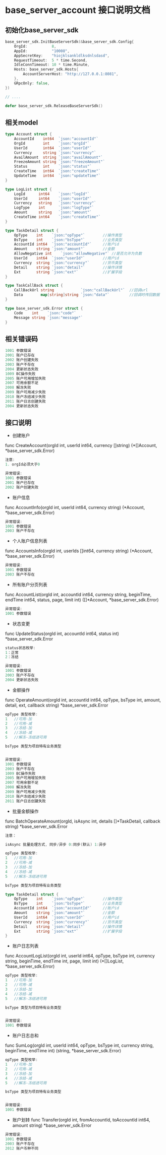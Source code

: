 # base_server_account 接口说明文档

## 初始化base_server_sdk
```go
base_server_sdk.InitBaseServerSdk(&base_server_sdk.Config{
    OrgId:           8,
    AppId:           "10008",
    AppSecretKey:    "hiojklsankldlksdnlsdasd",
    RequestTimeout:  5 * time.Second,
    IdleConnTimeout: 10 * time.Minute,
    Hosts: base_server_sdk.Hosts{
        AccountServerHost: "http://127.0.0.1:8081",
    },
    GRpcOnly: false,
})

// ....

defer base_server_sdk.ReleaseBaseServerSdk()
```

## 相关model
```go
type Account struct {
	AccountId    int64  `json:"accountId"`
	OrgId        int    `json:"orgId"`
	UserId       int64  `json:"userId"`
	Currency     string `json:"currency"`
	AvailAmount  string `json:"availAmount"`
	FreezeAmount string `json:"freezeAmount"`
	Status       int    `json:"status"`
	CreateTime   int64  `json:"createTime"`
	UpdateTime   int64  `json:"updateTime"`
}

type LogList struct {
	LogId      int64	`json:"logId"`
	UserId     int64	`json:"userId"`
	Currency   string	`json:"currency"`
	LogType    int		`json:"logType"`
	Amount     string	`json:"amount"`
	CreateTime int64	`json:"createTime"`
}

type TaskDetail struct {
	OpType    int    `json:"opType"`        //操作类型
	BsType    int    `json:"bsType"`        //业务类型
	AccountId int64  `json:"accountId"`     //账户id
	Amount 	  string `json:"amount"`        //金额
    AllowNegative int    `json:"allowNegative"` //是否允许为负数
	UserId    int64  `json:"userId"`        //用户id
	Currency  string `json:"currency"`      //货币类型
	Detail    string `json:"detail"`        //操作详情
	Ext       string `json:"ext"`           //扩展字段
}

type TaskCallBack struct {
	CallBackUrl string            `json:"callBackUrl"`  //回调url
	Data        map[string]string `json:"data"`         //回调时传回数据
}

type base_server_sdk.Error struct {
	Code    int    `json:"code"`
	Message string `json:"message"`
}
```

## 相关错误码
```go
1001 参数错误
2001 账户已存在
2002 账户创建失败
2003 账户不存在
2004 更新状态失败
1009 BC操作失败
2005 账户可用增加失败
2007 可用余额不足
2008 解冻失败
2009 账户可用减少失败
2010 账户冻结减少失败
2011 账户日志创建失败
2004 更新状态失败
```

## 接口说明

- 创建账户

func CreateAccount(orgId int, userId int64, currency []string) (*[]Account, *base_server_sdk.Error)

```go
注意:
1. orgId必须大于0

异常错误:
1001 参数错误
2001 账户已存在
2002 账户创建失败
```

- 账户信息

func AccountInfo(orgId int, userId int64, currency string) (*Account, *base_server_sdk.Error)

```go
异常错误:
1001 参数错误
2003 账户不存在
```

- 个人账户信息列表

func AccountsInfo(orgId int, userIds []int64, currency string) (*Account, *base_server_sdk.Error)

```go
异常错误:
1001 参数错误
2003 账户不存在
```

- 所有账户分页列表

func AccountList(orgId int, accountId int64, currency string, beginTime, endTime int64, status, page, limit int) ([]*Account, *base_server_sdk.Error) 

```go
异常错误:
1001 参数错误
```

- 状态变更

func UpdateStatus(orgId int, accountId int64, status int) *base_server_sdk.Error

```go
status状态枚举:
1：正常
2：冻结

异常错误:
1001 参数错误
2003 账户不存在
2004 更新状态失败
```

- 金额操作

func OperateAmount(orgId int, accountId int64, opType, bsType int, amount, detail, ext, callback string) *base_server_sdk.Error

```go
opType 类型枚举:
1	//可用-加
2	//可用-减
3	//冻结-加
4	//冻结-减
5	//解冻-冻结进可用

bsType 类型为项目特有业务类型


异常错误:
1001 参数错误
2003 账户不存在
1009 BC操作失败
2005 账户可用增加失败
2007 可用余额不足
2008 解冻失败
2009 账户可用减少失败
2010 账户冻结减少失败
2011 账户日志创建失败
```

- 批量金额操作

func BatchOperateAmount(orgId, isAsync int, details []*TaskDetail, callback string) *base_server_sdk.Error

```go
注意：

isAsync 批量处理方式, 同步/异步 0:同步(默认) 1:异步

opType 类型枚举:
1	//可用-加
2	//可用-减
3	//冻结-加
4	//冻结-减
5	//解冻-冻结进可用

bsType 类型为项目特有业务类型

type TaskDetail struct {
	OpType    int    `json:"opType"`        //操作类型
	BsType    int    `json:"bsType"`        //业务类型
	AccountId int64  `json:"accountId"`     //账户id
	Amount 	  string `json:"amount"`        //金额
	UserId    int64  `json:"userId"`        //用户id
	Currency  string `json:"currency"`      //货币类型
	Detail    string `json:"detail"`        //操作详情
	Ext       string `json:"ext"`           //扩展字段
}

```

- 账户日志列表

func AccountLogList(orgId int, userId int64, opType, bsType int, currency string, beginTime, endTime int, page, limit int) (*[]LogList, *base_server_sdk.Error) 

```go
opType 类型枚举:
1	//可用-加
2	//可用-减
3	//冻结-加
4	//冻结-减
5	//解冻-冻结进可用

bsType 类型为项目特有业务类型


异常错误:
1001 参数错误
```

- 账户日志总和

func SumLog(orgId int, userId int64, opType, bsType int, currency string, beginTime, endTime int) (string, *base_server_sdk.Error) 

```go
opType 类型枚举:
1	//可用-加
2	//可用-减
3	//冻结-加
4	//冻结-减
5	//解冻-冻结进可用

bsType 类型为项目特有业务类型


异常错误:
1001 参数错误
```

- 账户划转
func Transfer(orgId int, fromAccountId, toAccountId int64, amount string) *base_server_sdk.Error 

```go
异常错误:
1001 参数错误
2003 账户不存在
2012 账户币种不同
```